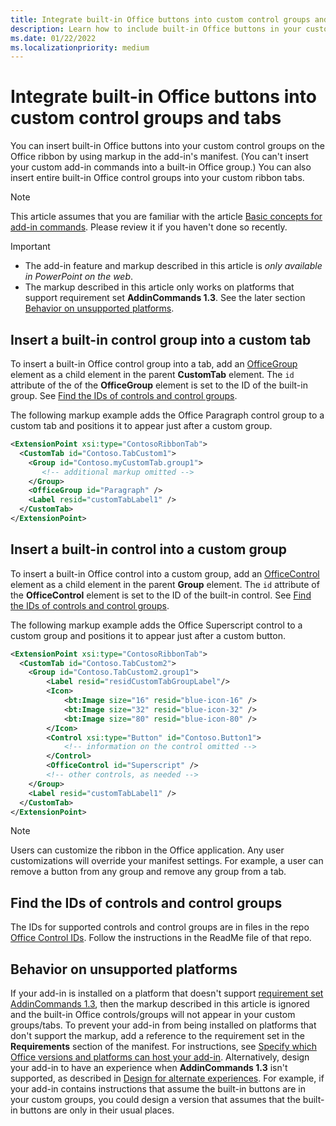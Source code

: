 ```yaml
---
title: Integrate built-in Office buttons into custom control groups and tabs
description: Learn how to include built-in Office buttons in your custom command groups and tabs on the Office ribbon.
ms.date: 01/22/2022
ms.localizationpriority: medium
---
```



# Integrate built-in Office buttons into custom control groups and tabs

You can insert built-in Office buttons into your custom control groups on the Office ribbon by using markup in the add-in's manifest. (You can't insert your custom add-in commands into a built-in Office group.) You can also insert entire built-in Office control groups into your custom ribbon tabs.

> [!NOTE]
> This article assumes that you are familiar with the article [Basic concepts for add-in commands](add-in-commands.md). Please review it if you haven't done so recently.

> [!IMPORTANT]
>
> - The add-in feature and markup described in this article is *only available in PowerPoint on the web*.
> - The markup described in this article only works on platforms that support requirement set **AddinCommands 1.3**. See the later section [Behavior on unsupported platforms](#behavior-on-unsupported-platforms).

## Insert a built-in control group into a custom tab

To insert a built-in Office control group into a tab, add an [OfficeGroup](../reference/manifest/customtab.md#officegroup) element as a child element in the parent **CustomTab** element. The `id` attribute of the of the **OfficeGroup** element is set to the ID of the built-in group. See [Find the IDs of controls and control groups](#find-the-ids-of-controls-and-control-groups).

The following markup example adds the Office Paragraph control group to a custom tab and positions it to appear just after a custom group.

```xml
<ExtensionPoint xsi:type="ContosoRibbonTab">
  <CustomTab id="Contoso.TabCustom1">
    <Group id="Contoso.myCustomTab.group1">
       <!-- additional markup omitted -->
    </Group>
    <OfficeGroup id="Paragraph" />
    <Label resid="customTabLabel1" />
  </CustomTab>
</ExtensionPoint>
```

## Insert a built-in control into a custom group

To insert a built-in Office control into a custom group, add an [OfficeControl](../reference/manifest/group.md#officecontrol) element as a child element in the parent **Group** element. The `id` attribute of the **OfficeControl** element is set to the ID of the built-in control. See [Find the IDs of controls and control groups](#find-the-ids-of-controls-and-control-groups).

The following markup example adds the Office Superscript control to a custom group and positions it to appear just after a custom button.

```xml
<ExtensionPoint xsi:type="ContosoRibbonTab">
  <CustomTab id="Contoso.TabCustom2">
    <Group id="Contoso.TabCustom2.group1">
        <Label resid="residCustomTabGroupLabel"/>
        <Icon>
            <bt:Image size="16" resid="blue-icon-16" />
            <bt:Image size="32" resid="blue-icon-32" />
            <bt:Image size="80" resid="blue-icon-80" />
        </Icon>
        <Control xsi:type="Button" id="Contoso.Button1">
            <!-- information on the control omitted -->
        </Control>
        <OfficeControl id="Superscript" />
        <!-- other controls, as needed -->
    </Group>
    <Label resid="customTabLabel1" />
  </CustomTab>
</ExtensionPoint>
```

> [!NOTE]
> Users can customize the ribbon in the Office application. Any user customizations will override your manifest settings. For example, a user can remove a button from any group and remove any group from a tab.

## Find the IDs of controls and control groups

The IDs for supported controls and control groups are in files in the repo [Office Control IDs](https://github.com/OfficeDev/office-control-ids). Follow the instructions in the ReadMe file of that repo.

## Behavior on unsupported platforms

If your add-in is installed on a platform that doesn't support [requirement set AddinCommands 1.3](../reference/requirement-sets/add-in-commands-requirement-sets.md), then the markup described in this article is ignored and the built-in Office controls/groups will not appear in your custom groups/tabs. To prevent your add-in from being installed on platforms that don't support the markup, add a reference to the requirement set in the **Requirements** section of the manifest. For instructions, see [Specify which Office versions and platforms can host your add-in](../develop/specify-office-hosts-and-api-requirements.md#specify-which-office-versions-and-platforms-can-host-your-add-in). Alternatively, design your add-in to have an experience when **AddinCommands 1.3** isn't supported, as described in [Design for alternate experiences](../develop/specify-office-hosts-and-api-requirements.md#design-for-alternate-experiences). For example, if your add-in contains instructions that assume the built-in buttons are in your custom groups, you could design a version that assumes that the built-in buttons are only in their usual places.

